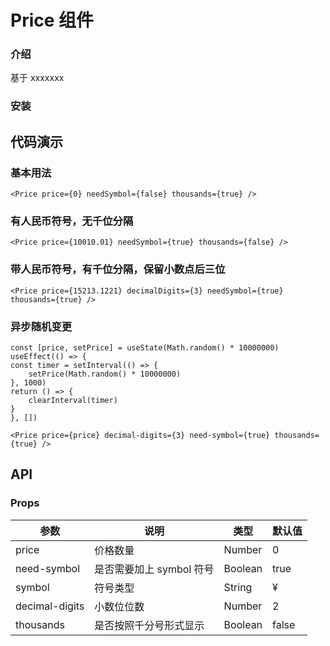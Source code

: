 # Price 组件

### 介绍

基于 xxxxxxx

### 安装

## 代码演示

### 基本用法

```tsx
<Price price={0} needSymbol={false} thousands={true} />
```

### 有人民币符号，无千位分隔

```tsx
<Price price={10010.01} needSymbol={true} thousands={false} />
```

### 带人民币符号，有千位分隔，保留小数点后三位

```tsx
<Price price={15213.1221} decimalDigits={3} needSymbol={true} thousands={true} />
```

### 异步随机变更

```tsx
const [price, setPrice] = useState(Math.random() * 10000000)
useEffect(() => {
const timer = setInterval(() => {
    setPrice(Math.random() * 10000000)
}, 1000)
return () => {
    clearInterval(timer)
}
}, [])

<Price price={price} decimal-digits={3} need-symbol={true} thousands={true} />
```

## API

### Props

| 参数           | 说明                     | 类型    | 默认值 |
| -------------- | ------------------------ | ------- | ------ |
| price          | 价格数量                 | Number  | 0      |
| need-symbol    | 是否需要加上 symbol 符号 | Boolean | true   |
| symbol         | 符号类型                 | String  | &yen;  |
| decimal-digits | 小数位位数               | Number  | 2      |
| thousands      | 是否按照千分号形式显示   | Boolean | false  |
